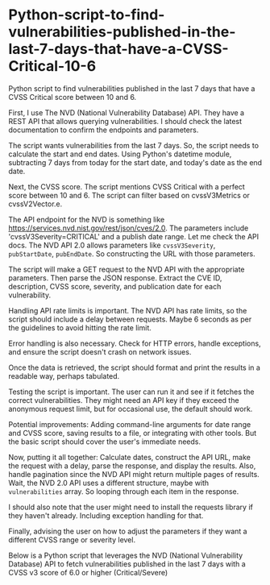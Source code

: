 # Python-script-to-find-vulnerabilities-published-in-the-last-7-days-that-have-a-CVSS-Critical-10-6
Python script to find vulnerabilities published in the last 7 days that have a CVSS Critical score between 10 and 6.


First, I  use The NVD (National Vulnerability Database) API. They have a REST API that allows querying vulnerabilities. I should check the latest documentation to confirm the endpoints and parameters.

The script wants vulnerabilities from the last 7 days. So, the script needs to calculate the start and end dates. Using Python's datetime module, subtracting 7 days from today for the start date, and today's date as the end date.

Next, the CVSS score. The script mentions CVSS Critical with a perfect score between 10 and 6. The script can filter based on cvssV3Metrics or cvssV2Vector.e.

The API endpoint for the NVD is something like https://services.nvd.nist.gov/rest/json/cves/2.0. The parameters include 'cvssV3Severity=CRITICAL' and a publish date range. Let me check the API docs. The NVD API 2.0 allows parameters like `cvssV3Severity`, `pubStartDate`, `pubEndDate`. So constructing the URL with those parameters.

The script will make a GET request to the NVD API with the appropriate parameters. Then parse the JSON response. Extract the CVE ID, description, CVSS score, severity, and publication date for each vulnerability.

Handling API rate limits is important. The NVD API has rate limits, so the script should include a delay between requests. Maybe 6 seconds as per the guidelines to avoid hitting the rate limit.

Error handling is also necessary. Check for HTTP errors, handle exceptions, and ensure the script doesn't crash on network issues.

Once the data is retrieved, the script should format and print the results in a readable way, perhaps tabulated.

Testing the script is important. The user can run it and see if it fetches the correct vulnerabilities. They might need an API key if they exceed the anonymous request limit, but for occasional use, the default should work.

Potential improvements: Adding command-line arguments for date range and CVSS score, saving results to a file, or integrating with other tools. But the basic script should cover the user's immediate needs.

Now, putting it all together: Calculate dates, construct the API URL, make the request with a delay, parse the response, and display the results. Also, handle pagination since the NVD API might return multiple pages of results. Wait, the NVD 2.0 API uses a different structure, maybe with `vulnerabilities` array. So looping through each item in the response.

I should also note that the user might need to install the requests library if they haven't already. Including exception handling for that.

Finally, advising the user on how to adjust the parameters if they want a different CVSS range or severity level.


Below is a Python script that leverages the NVD (National Vulnerability Database) API to fetch vulnerabilities published in the last 7 days with a CVSS v3 score of 6.0 or higher (Critical/Severe)
